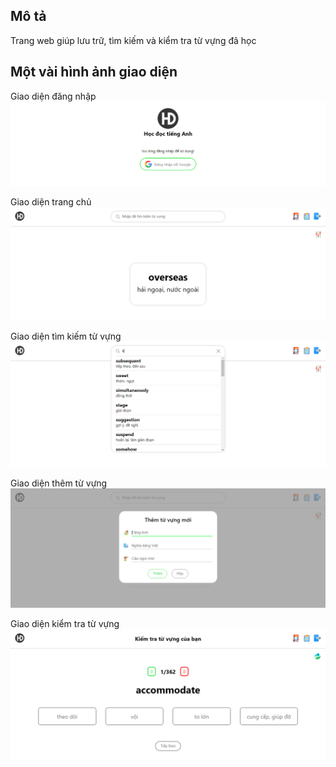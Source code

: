 ## Mô tả
Trang web giúp lưu trữ, tìm kiếm và kiểm tra từ vựng đã học

## Một vài hình ảnh giao diện
Giao diện đăng nhập
![Giao diện đăng nhập](images/dang_nhap.png "Giao diện đăng nhập")

Giao diện trang chủ
![Giao diện trang chủ](images/trang_chu.png "Giao diện trang chủ")

Giao diện tìm kiếm từ vựng
![Giao diện tìm kiếm từ vựng](images/tim_kiem_tu_vung.png "Giao diện tìm kiếm từ vựng")

Giao diện thêm từ vựng
![Giao diện thêm từ vựng](images/them_tu_vung.png "Giao diện thêm từ vựng")

Giao diện kiểm tra từ vựng
![Giao diện kiểm tra từ vựng](images/kiem_tra_tu_vung.png "Giao diện kiểm tra từ vựng")